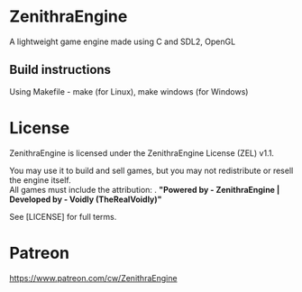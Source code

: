 # ZenithraEngine
A lightweight game engine made using C and SDL2, OpenGL

## Build instructions
Using Makefile - make (for Linux), make windows (for Windows)

# License
ZenithraEngine is licensed under the ZenithraEngine License (ZEL) v1.1.

You may use it to build and sell games, but you may not redistribute or resell the engine itself.  
All games must include the attribution: . 
**"Powered by - ZenithraEngine | Developed by - Voidly (TheRealVoidly)"**

See [LICENSE] for full terms.

# Patreon
https://www.patreon.com/cw/ZenithraEngine
